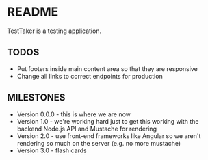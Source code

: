 # README #
TestTaker is a testing application.
## TODOS ##
- Put footers inside main content area so that they are responsive
- Change all links to correct endpoints for production

## MILESTONES ##
- Version 0.0.0 - this is where we are now
- Version 1.0 - we're working hard just to get this working with the backend Node.js API and Mustache for rendering
- Version 2.0 - use front-end frameworks like Angular so we aren't rendering so much on the server (e.g. no more mustache)
- Version 3.0 - flash cards
